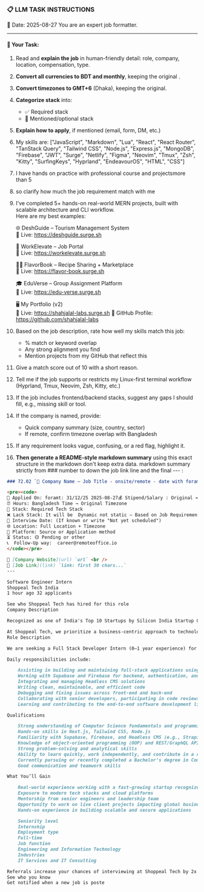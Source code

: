 ### 📋 LLM TASK INSTRUCTIONS  
📅 Date: 2025-08-27
You are an expert job formatter.

---

#### 🔧 Your Task:
1. Read and **explain the job** in human-friendly detail: role, company, location, compensation, type.  
2. **Convert all currencies to BDT and monthly**, keeping the original .  
3. **Convert timezones to GMT+6** (Dhaka), keeping the original.  
4. **Categorize stack** into:  
   - ✅ Required stack  
   - 🔧 Mentioned/optional stack  
5. **Explain how to apply**, if mentioned (email, form, DM, etc.)  
7. My skills are: ["JavaScript", "Markdown", "Lua", "React", "React Router", "TanStack Query", "Tailwind CSS", "Node.js", "Express.js", "MongoDB", "Firebase", "JWT", "Surge", "Netlify", "Figma", "Neovim", "Tmux", "Zsh", "Kitty", "SurfingKeys", "Hyprland", "EndeavourOS", "HTML", "CSS"]
8. I have hands on practice with professional course and projectsmore than 5
9. so clarify how much the job requirement match with me 
10. I’ve completed 5+ hands-on real-world MERN projects, built with scalable architecture and CLI workflow.  
    Here are my best examples:

      🌐 DeshGuide – Tourism Management System  
    🔗 Live: https://deshguide.surge.sh

    💼 WorkElevate – Job Portal  
    🔗 Live: https://workelevate.surge.sh

    🧑‍🍳 FlavorBook – Recipe Sharing + Marketplace  
    🔗 Live: https://flavor-book.surge.sh

    🎓 EduVerse – Group Assignment Platform  
    🔗 Live: https://edu-verse.surge.sh

    🖥️ My Portfolio (v2)  
    🔗 Live: https://shahjalal-labs.surge.sh
    🚀 GitHub Profile: https://github.com/shahjalal-labs

11. Based on the job description, rate how well my skills match this job:  
    - % match or keyword overlap  
    - Any strong alignment you find  
    - Mention projects from my GitHub that reflect this

12. Give a match score out of 10 with a short reason.

13. Tell me if the job supports or restricts my Linux-first terminal workflow (Hyprland, Tmux, Neovim, Zsh, Kitty, etc.)

14. If the job includes frontend/backend stacks, suggest any gaps I should fill, e.g., missing skill or tool.

15. If the company is named, provide:  
    - Quick company summary (size, country, sector)  
    - If remote, confirm timezone overlap with Bangladesh

16. If any requirement looks vague, confusing, or a red flag, highlight it.


17. **Then generate a README-style markdown summary** using this exact structure in the markdown don't keep extra data. markdown summary strictly from ### number to down the job link line and the final --- :
```markdown
### 72.02 `🏢 Company Name — Job Title - onsite/remote - date with foramt: 31/12/25 - BDT salary`

<pre><code>
📅 Applied On: foramt: 31/12/25 2025-08-27💰 Stipend/Salary : Original ≈ Converted BDT / Monthly
⏰ Hours: Bangladesh Time → Original Timezone
🧰 Stack: Required Tech Stack
❌ Lack Stack: It will be  Dynamic not static – Based on Job Requirements: For your example added: mysql, postgres, redis, docker, nginx, aws, gcp, azure, firebase, netlify, surge, figma, sketch, etc.
📆 Interview Date: (If known or write "Not yet scheduled")
🌐 Location: Full Location + Timezone
🧭 Platform: Source or Application method
⏳ Status: 🟡 Pending or other
📞  Follow-Up way:  career@remoteoffice.io
</code></pre>

🔗 [Company Website](url) `url` <br />
🔗 [Job Link](link) `link: first 30 chars...`
---

Software Engineer Intern
Shoppeal Tech India
1 hour ago 32 applicants

See who Shoppeal Tech has hired for this role
Company Description

Recognized as one of India's Top 10 Startups by Silicon India Startup City (2022), Shoppeal Tech delivers comprehensive IT solutions as an official Microsoft and Shopify Partner. We specialize in enterprise solutions, e-commerce development, web and mobile development, digital marketing, and UI/UX design.

At Shoppeal Tech, we prioritize a business-centric approach to technology—ensuring our solutions solve real business challenges, drive growth, and create competitive advantages. Our team of certified professionals is committed to delivering high standards of security, performance, and scalability across every project.
Role Description

We are seeking a Full Stack Developer Intern (0–1 year experience) for a full-time remote position. As an intern, you will collaborate with our engineering team on real-world projects, working across both front-end and back-end systems. You will gain hands-on experience with modern tools and frameworks while contributing to scalable applications that impact businesses directly.

Daily responsibilities include:

    Assisting in building and maintaining full-stack applications using Next.js, Tailwind CSS, Node.js
    Working with Supabase and Firebase for backend, authentication, and real-time features
    Integrating and managing Headless CMS solutions
    Writing clean, maintainable, and efficient code
    Debugging and fixing issues across front-end and back-end
    Collaborating with senior developers, participating in code reviews, and attending team meetings
    Learning and contributing to the end-to-end software development lifecycle

Qualifications

    Strong understanding of Computer Science fundamentals and programming concepts
    Hands-on skills in Next.js, Tailwind CSS, Node.js
    Familiarity with Supabase, Firebase, and Headless CMS (e.g., Strapi, Sanity, Contentful, etc.)
    Knowledge of object-oriented programming (OOP) and REST/GraphQL APIs
    Strong problem-solving and analytical skills
    Ability to learn quickly, work independently, and contribute in a remote-first team
    Currently pursuing or recently completed a Bachelor’s degree in Computer Science, Software Engineering, or related field
    Good communication and teamwork skills

What You’ll Gain

    Real-world experience working with a fast-growing startup recognized at the national level
    Exposure to modern tech stacks and cloud platforms
    Mentorship from senior engineers and leadership team
    Opportunity to work on live client projects impacting global businesses
    Hands-on experience in building scalable and secure applications

    Seniority level
    Internship
    Employment type
    Full-time
    Job function
    Engineering and Information Technology
    Industries
    IT Services and IT Consulting

Referrals increase your chances of interviewing at Shoppeal Tech by 2x
See who you know
Get notified when a new job is poste

```